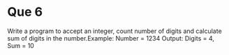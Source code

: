 # Que 6

Write a program to accept an integer, count number of digits and calculate sum of digits in the number.Example: Number = 1234 Output: Digits = 4, Sum = 10

